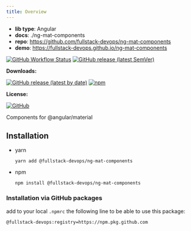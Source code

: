 ```yaml
---
title: Overview
---
```


- **lib type**: Angular
- **docs**: ./ng-mat-components
- **repo**: https://github.com/fullstack-devops/ng-mat-components
- **demo**: https://fullstack-devops.github.io/ng-mat-components


[![GitHub Workflow Status](https://img.shields.io/github/actions/workflow/status/fullstack-devops/ng-mat-components/release.yml?logo=GitHub%20Actions)](#)
[![GitHub release (latest SemVer)](https://img.shields.io/github/v/release/fullstack-devops/ng-mat-components)](https://github.com/fullstack-devops/ng-mat-components/releases)

**Downloads:**

[![GitHub release (latest by date)](https://img.shields.io/github/downloads/fullstack-devops/ng-mat-components/latest/total?style=flat&label=GitHub%20downloads%40latest&logo=GitHub)](https://github.com/fullstack-devops/ng-mat-components/pkgs/npm/ng-mat-components)
[![npm](https://img.shields.io/npm/dw/@fullstack-devops/ng-mat-components?style=flat&label=npm%20downloads&logo=npm)](https://www.npmjs.com/package/@fullstack-devops/ng-mat-components)

**License:**

[![GitHub](https://img.shields.io/github/license/fullstack-devops/ng-mat-components?style=flat)](#)

Components for @angular/material

## Installation

- yarn
  ```shell
  yarn add @fullstack-devops/ng-mat-components
  ```
- npm
  ```shell
  npm install @fullstack-devops/ng-mat-components
  ```

### Installation via GitHub packages

add to your local `.npmrc` the following line to be able to use this package:

```shell
@fullstack-devops:registry=https://npm.pkg.github.com
```
